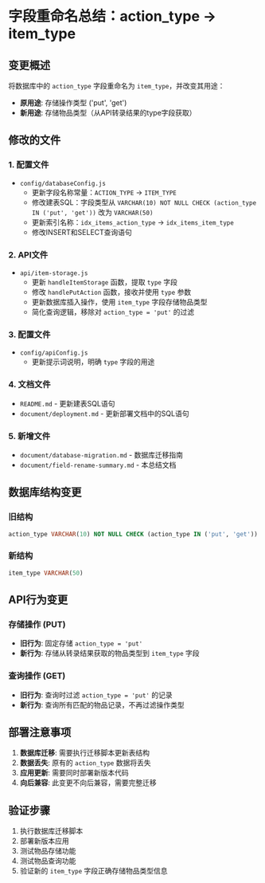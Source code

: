 # 字段重命名总结：action_type → item_type

## 变更概述

将数据库中的 `action_type` 字段重命名为 `item_type`，并改变其用途：

- **原用途**: 存储操作类型 ('put', 'get')
- **新用途**: 存储物品类型（从API转录结果的type字段获取）

## 修改的文件

### 1. 配置文件
- `config/databaseConfig.js`
  - 更新字段名称常量：`ACTION_TYPE` → `ITEM_TYPE`
  - 修改建表SQL：字段类型从 `VARCHAR(10) NOT NULL CHECK (action_type IN ('put', 'get'))` 改为 `VARCHAR(50)`
  - 更新索引名称：`idx_items_action_type` → `idx_items_item_type`
  - 修改INSERT和SELECT查询语句

### 2. API文件
- `api/item-storage.js`
  - 更新 `handleItemStorage` 函数，提取 `type` 字段
  - 修改 `handlePutAction` 函数，接收并使用 `type` 参数
  - 更新数据库插入操作，使用 `item_type` 字段存储物品类型
  - 简化查询逻辑，移除对 `action_type = 'put'` 的过滤

### 3. 配置文件
- `config/apiConfig.js`
  - 更新提示词说明，明确 `type` 字段的用途

### 4. 文档文件
- `README.md` - 更新建表SQL语句
- `document/deployment.md` - 更新部署文档中的SQL语句

### 5. 新增文件
- `document/database-migration.md` - 数据库迁移指南
- `document/field-rename-summary.md` - 本总结文档

## 数据库结构变更

### 旧结构
```sql
action_type VARCHAR(10) NOT NULL CHECK (action_type IN ('put', 'get'))
```

### 新结构
```sql
item_type VARCHAR(50)
```

## API行为变更

### 存储操作 (PUT)
- **旧行为**: 固定存储 `action_type = 'put'`
- **新行为**: 存储从转录结果获取的物品类型到 `item_type` 字段

### 查询操作 (GET)
- **旧行为**: 查询时过滤 `action_type = 'put'` 的记录
- **新行为**: 查询所有匹配的物品记录，不再过滤操作类型

## 部署注意事项

1. **数据库迁移**: 需要执行迁移脚本更新表结构
2. **数据丢失**: 原有的 `action_type` 数据将丢失
3. **应用更新**: 需要同时部署新版本代码
4. **向后兼容**: 此变更不向后兼容，需要完整迁移

## 验证步骤

1. 执行数据库迁移脚本
2. 部署新版本应用
3. 测试物品存储功能
4. 测试物品查询功能
5. 验证新的 `item_type` 字段正确存储物品类型信息